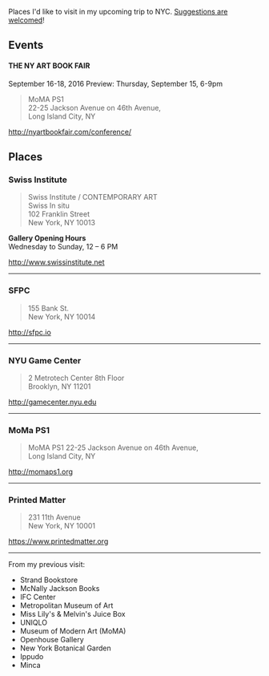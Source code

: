 Places I'd like to visit in my upcoming trip to NYC. [Suggestions are welcomed](https://github.com/javierarce/NYC/issues)!

## Events

#### THE NY ART BOOK FAIR

September 16-18, 2016
Preview: Thursday, September 15, 6-9pm

> MoMA PS1  
> 22-25 Jackson Avenue on 46th Avenue,  
> Long Island City, NY

http://nyartbookfair.com/conference/

## Places

### Swiss Institute

> Swiss Institute / CONTEMPORARY ART  
> Swiss In situ  
> 102 Franklin Street  
> New York, NY 10013

**Gallery Opening Hours**  
Wednesday to Sunday, 12 – 6 PM

http://www.swissinstitute.net

---

### SFPC

> 155 Bank St.  
> New York, NY 10014

http://sfpc.io

---


### NYU Game Center

> 2 Metrotech Center 8th Floor   
> Brooklyn, NY 11201

http://gamecenter.nyu.edu

---

### MoMa PS1

> MoMA PS1 
> 22-25 Jackson Avenue on 46th Avenue,  
> Long Island City, NY

http://momaps1.org

---

### Printed Matter 
 
> 231 11th Avenue  
> New York, NY 10001

https://www.printedmatter.org

---

From my previous visit:

- Strand Bookstore
- McNally Jackson Books
- IFC Center
- Metropolitan Museum of Art
- Miss Lily's & Melvin's Juice Box
- UNIQLO
- Museum of Modern Art (MoMA)
- Openhouse Gallery
- New York Botanical Garden
- Ippudo
- Minca
